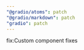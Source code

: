 ```yaml
---
"@gradio/atoms": patch
"@gradio/markdown": patch
"gradio": patch
---
```


fix:Custom component fixes
